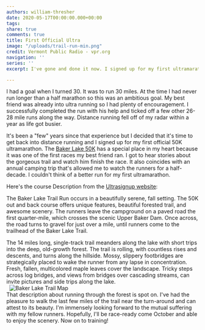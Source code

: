 ```yaml
---
authors: william-thresher
date: 2020-05-17T00:00:00.000+00:00
tags:
share: true
comments: true
title: First Official Ultra
image: "/uploads/trail-run-min.png"
credit: Vermont Public Radio - vpr.org
navigation: ''
series: ''
excerpt: I've gone and done it now. I signed up for my first ultramarathon.

---
```

I had a goal when I turned 30. It was to run 30 miles. At the time I had never run longer than a half marathon so this was an ambitious goal. My best friend was already into ultra running so I had plenty of encouragement. I successfully completed the run with his help and ticked off a few other 26-28 mile runs along the way. Distance running fell off of my radar within a year as life got busier.

It's been a "few" years since that experience but I decided that it's time to get back into distance running and I signed up for my first official 50K ultramarathon. The [Baker Lake 50K](https://www.nwenduranceevents.com/events/baker50k/ "Baker Lake 50K") has a special place in my heart because it was one of the first races my best friend ran. I got to hear stories about the gorgeous trail and watch him finish the race. It also coincides with an annual camping trip that's allowed me to watch the runners for a half-decade. I couldn't think of a better run for my first ultramarathon.

Here's the course Description from the [Ultrasignup website](https://ultrasignup.com/register.aspx?did=72991 "Baker Lake Ultrasignup"):

The Baker Lake Trail Run occurs in a beautifully serene, fall setting. The 50K out and back course offers unique features, beautiful forested trail, and awesome scenery. The runners leave the campground on a paved road the first quarter-mile, which crosses the scenic Upper Baker Dam. Once across, the road turns to gravel for just over a mile, until runners come to the trailhead of the Baker Lake Trail.

The 14 miles long, single-track trail meanders along the lake with short trips into the deep, old-growth forest. The trail is rolling, with countless rises and descents, and turns along the hillside. Mossy, slippery footbridges are strategically placed to wake the runner from any lapse in concentration. Fresh, fallen, multicolored maple leaves cover the landscape. Tricky steps across log bridges, and views from bridges over cascading streams, can invite pictures and side trips along the lake.  
&nbsp;
![Baker Lake Trail Map](/blog/uploads/baker-lake-map-min.png#center)  
That description about running through the forest is spot on. I've had the pleasure to walk the last few miles of the trail near the turn-around and can attest to its beauty. I'm immensely looking forward to the mutual suffering with my fellow runners. Hopefully, I'll be race-ready come October and able to enjoy the scenery. Now on to training!
